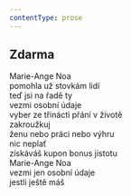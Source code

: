 ```yaml
---
contentType: prose
---
```


## Zdarma

Marie-Ange Noa  
pomohla už stovkám lidí  
teď jsi na řadě ty  
vezmi osobní údaje  
vyber ze třinácti přání v životě  
zakroužkuj  
ženu nebo práci nebo výhru  
nic neplať  
získáváš kupon bonus jistotu  
Marie-Ange Noa  
vezmi jen osobní údaje  
jestli ještě máš

